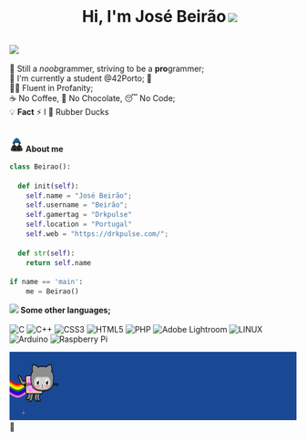 <div id="user-content-toc">
  <ul align="center">
    <summary><h1 style="display: inline-block">Hi, I'm José Beirão  </h1>  <img width="30px" src="https://raw.githubusercontent.com/iampavangandhi/iampavangandhi/master/gifs/Hi.gif"></summary>
  </ul>
</div>
<img src="https://user-images.githubusercontent.com/73097560/115834477-dbab4500-a447-11eb-908a-139a6edaec5c.gif">

🍪 Still a *noob*grammer, striving to be a **pro**grammer; <br>
📎 I'm currently a student @42Porto; 🤯 <br>
😶‍🌫️ Fluent in Profanity; <br>
☕ No Coffee, 🍫 No Chocolate, 😴 No Code; <br>
💡 **Fact** ⚡ I 💜 Rubber Ducks
<br>
<br>

<picture><img src = "https://github.com/0xAbdulKhalid/0xAbdulKhalid/raw/main/assets/mdImages/about_me.gif" width = 25px></picture><b> About me</b>
<br>
```python
class Beirao():

  def init(self):
    self.name = "José Beirão";
    self.username = "Beirão";
    self.gamertag = "Drkpulse"
    self.location = "Portugal"
    self.web = "https://drkpulse.com/";

  def str(self):
    return self.name

if name == 'main':
    me = Beirao()
```
<img src="https://media2.giphy.com/media/QssGEmpkyEOhBCb7e1/giphy.gif?cid=ecf05e47a0n3gi1bfqntqmob8g9aid1oyj2wr3ds3mg700bl&rid=giphy.gif" width ="25"><b> Some other languages;</b>
<br>
<br>
![C](https://img.shields.io/badge/c-%2300599C.svg?style=flat&logo=c&logoColor=white) ![C++](https://img.shields.io/badge/c++-%2300599C.svg?style=flat&logo=c%2B%2B&logoColor=white) ![CSS3](https://img.shields.io/badge/css3-%231572B6.svg?style=flat&logo=css3&logoColor=white) ![HTML5](https://img.shields.io/badge/html5-%23E34F26.svg?style=flat&logo=html5&logoColor=white) ![PHP](https://img.shields.io/badge/php-%23777BB4.svg?style=flat&logo=php&logoColor=white) ![Adobe Lightroom](https://img.shields.io/badge/Adobe%20Lightroom-31A8FF.svg?style=flat&logo=Adobe%20Lightroom&logoColor=white) ![LINUX](https://img.shields.io/badge/Linux-FCC624?style=flat&logo=linux&logoColor=black) ![Arduino](https://img.shields.io/badge/-Arduino-00979D?style=flat&logo=Arduino&logoColor=white) ![Raspberry Pi](https://img.shields.io/badge/-RaspberryPi-C51A4A?style=flat&logo=Raspberry-Pi)

<div align="center">
    <img src="https://raw.githubusercontent.com/Niefee/niefee/master/assets/fly.webp" height="120px" />
</div>
💜
